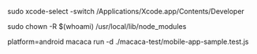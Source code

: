 sudo xcode-select -switch /Applications/Xcode.app/Contents/Developer

sudo chown -R $(whoami) /usr/local/lib/node_modules

platform=android macaca run -d ./macaca-test/mobile-app-sample.test.js